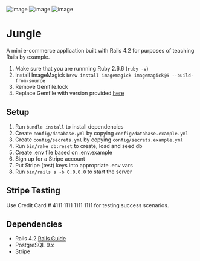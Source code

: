 



![image](https://user-images.githubusercontent.com/85530348/149224807-dc60a6fd-b646-42de-aea7-b13fe3053971.png)
![image](https://user-images.githubusercontent.com/85530348/149224950-4c99a782-cce1-4053-b6d6-d33dec076dc6.png)
![image](https://user-images.githubusercontent.com/85530348/149225008-660f2565-fc98-47fd-9deb-bb72e1194339.png)


# Jungle

A mini e-commerce application built with Rails 4.2 for purposes of teaching Rails by example.

1. Make sure that you are runnning Ruby 2.6.6 (`ruby -v`)
1. Install ImageMagick `brew install imagemagick imagemagick@6 --build-from-source`
1. Remove Gemfile.lock
1. Replace Gemfile with version provided [here](https://gist.githubusercontent.com/FrancisBourgouin/831795ae12c4704687a0c2496d91a727/raw/ce8e2104f725f43e56650d404169c7b11c33a5c5/Gemfile)

## Setup

1. Run `bundle install` to install dependencies
2. Create `config/database.yml` by copying `config/database.example.yml`
3. Create `config/secrets.yml` by copying `config/secrets.example.yml`
4. Run `bin/rake db:reset` to create, load and seed db
5. Create .env file based on .env.example
6. Sign up for a Stripe account
7. Put Stripe (test) keys into appropriate .env vars
8. Run `bin/rails s -b 0.0.0.0` to start the server

## Stripe Testing

Use Credit Card # 4111 1111 1111 1111 for testing success scenarios.

## Dependencies

- Rails 4.2 [Rails Guide](http://guides.rubyonrails.org/v4.2/)
- PostgreSQL 9.x
- Stripe
